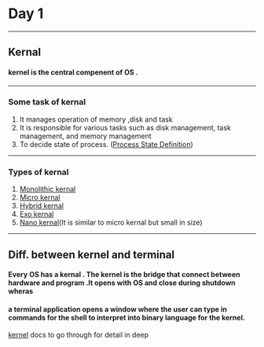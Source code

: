 # Day 1
------------------------------------
## Kernal 
#### kernel is the central compenent of OS .
----------------------------------------------------
### Some task of kernal 
1. It manages operation of memory ,disk and task
2. It is responsible for various tasks such as disk management, task management, and memory management
3. To decide state of process. ([Process State Definition](http://www.linfo.org/process_state.html#:~:text=Process%20state%20is%20the%20state,of%20a%20program%20in%20execution.))
-----------------------------------------------------
### Types of kernal 
1. [Monolithic kernal](https://www.geeksforgeeks.org/microkernel-in-operating-systems/)
2. [Micro kernal](https://www.geeksforgeeks.org/microkernel-in-operating-systems/) 
3. [Hybrid kernal](https://www.techopedia.com/definition/27004/hybrid-kernel#:~:text=Hybrid%20kernel%20is%20a%20kernel,and%20execution%20safety%20of%20microkernel.)
4. [Exo kernal](https://medium.com/@vithushaaarabhi/exokernels-an-operating-system-architecture-for-application-level-resource-management-32d0daaeeab0)
5. [Nano kernal](https://www.techopedia.com/definition/27005/nano-kernel)(It is similar to micro kernal but small in size)
-----------------------------------------------------
## Diff. between kernel and terminal
#### Every OS has a kernal . The kernel is the bridge that connect between hardware and program .It opens with OS and close during shutdown wheras <br/>
#### a terminal application opens a window where the user can type in commands for the shell to interpret into binary language for the kernel.

[kernel](https://www.kernel.org/doc/) docs to go through for detail in deep  
